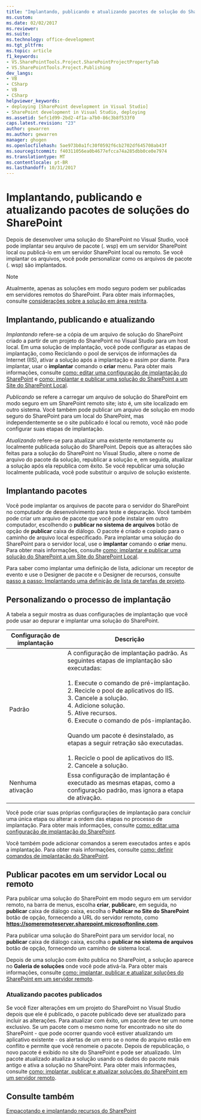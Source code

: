 ```yaml
---
title: "Implantando, publicando e atualizando pacotes de solução do SharePoint | Microsoft Docs"
ms.custom: 
ms.date: 02/02/2017
ms.reviewer: 
ms.suite: 
ms.technology: office-development
ms.tgt_pltfrm: 
ms.topic: article
f1_keywords:
- VS.SharePointTools.Project.SharePointProjectPropertyTab
- VS.SharePointTools.Project.Publishing
dev_langs:
- VB
- CSharp
- VB
- CSharp
helpviewer_keywords:
- deploying [SharePoint development in Visual Studio]
- SharePoint development in Visual Studio, deploying
ms.assetid: 5efc1d99-2bd2-4f1a-a7b0-86c3b8f533f0
caps.latest.revision: "23"
author: gewarren
ms.author: gewarren
manager: ghogen
ms.openlocfilehash: 5ae973b0a1fc30f0592f6cb2702df645708ab43f
ms.sourcegitcommit: f40311056ea0b4677efcca74a285dbb0ce0e7974
ms.translationtype: MT
ms.contentlocale: pt-BR
ms.lasthandoff: 10/31/2017
---
```

# <a name="deploying-publishing-and-upgrading-sharepoint-solution-packages"></a>Implantando, publicando e atualizando pacotes de soluções do SharePoint
  Depois de desenvolver uma solução do SharePoint no Visual Studio, você pode implantar seu arquivo de pacote (. wsp) em um servidor SharePoint local ou publicá-lo em um servidor SharePoint local ou remoto. Se você implantar os arquivos, você pode personalizar como os arquivos de pacote (. wsp) são implantados.  
  
> [!NOTE]  
>  Atualmente, apenas as soluções em modo seguro podem ser publicadas em servidores remotos do SharePoint. Para obter mais informações, consulte [considerações sobre a solução em área restrita](../sharepoint/sandboxed-solution-considerations.md).  
  
## <a name="deploying-publishing-and-upgrading"></a>Implantando, publicando e atualizando  
 *Implantando* refere-se a cópia de um arquivo de solução do SharePoint criado a partir de um projeto do SharePoint no Visual Studio para um host local. Em uma solução de implantação, você pode configurar as etapas de implantação, como Reciclando o pool de serviços de informações da Internet (IIS), ativar a solução após a implantação e assim por diante. Para implantar, usar o **implantar** comando o **criar** menu. Para obter mais informações, consulte [como: editar uma configuração de implantação do SharePoint](../sharepoint/how-to-edit-a-sharepoint-deployment-configuration.md) e [como: implantar e publicar uma solução do SharePoint a um Site do SharePoint Local](../sharepoint/how-to-deploy-and-publish-a-sharepoint-solution-to-a-local-sharepoint-site.md).  
  
 *Publicando* se refere a carregar um arquivo de solução do SharePoint em modo seguro em um SharePoint remoto site; isto é, um site localizado em outro sistema. Você também pode publicar um arquivo de solução em modo seguro do SharePoint para um local do SharePoint, mas independentemente se o site publicado é local ou remoto, você não pode configurar suas etapas de implantação.  
  
 *Atualizando* refere-se para atualizar uma existente remotamente ou localmente publicada solução do SharePoint. Depois que as alterações são feitas para a solução do SharePoint no Visual Studio, altere o nome de arquivo do pacote da solução, republicar a solução e, em seguida, atualizar a solução após ela republica com êxito. Se você republicar uma solução localmente publicada, você pode substituir o arquivo de solução existente.  
  
## <a name="deploying-packages"></a>Implantando pacotes  
 Você pode implantar os arquivos de pacote para o servidor do SharePoint no computador de desenvolvimento para teste e depuração. Você também pode criar um arquivo de pacote que você pode instalar em outro computador, escolhendo o **publicar no sistema de arquivos** botão de opção de **publicar** caixa de diálogo. O pacote é criado e copiado para o caminho de arquivo local especificado. Para implantar uma solução do SharePoint para o servidor local, use o **implantar** comando o **criar** menu. Para obter mais informações, consulte [como: implantar e publicar uma solução do SharePoint a um Site do SharePoint Local](../sharepoint/how-to-deploy-and-publish-a-sharepoint-solution-to-a-local-sharepoint-site.md).  
  
 Para saber como implantar uma definição de lista, adicionar um receptor de evento e use o Designer de pacote e o Designer de recursos, consulte [passo a passo: Implantando uma definição de lista de tarefas de projeto](../sharepoint/walkthrough-deploying-a-project-task-list-definition.md).  
  
## <a name="customizing-the-deployment-process"></a>Personalizando o processo de implantação  
 A tabela a seguir mostra as duas configurações de implantação que você pode usar ao depurar e implantar uma solução do SharePoint.  
  
|Configuração de implantação|Descrição|  
|------------------------------|-----------------|  
|Padrão|A configuração de implantação padrão. As seguintes etapas de implantação são executadas:<br /><br /> 1.  Execute o comando de pré-implantação.<br />2.  Recicle o pool de aplicativos do IIS.<br />3.  Cancele a solução.<br />4.  Adicione solução.<br />5.  Ative recursos.<br />6.  Execute o comando de pós-implantação.<br /><br /> Quando um pacote é desinstalado, as etapas a seguir retração são executadas.<br /><br /> 1.  Recicle o pool de aplicativos do IIS.<br />2.  Cancele a solução.|  
|Nenhuma ativação|Essa configuração de implantação é executado as mesmas etapas, como a configuração padrão, mas ignora a etapa de ativação.|  
  
 Você pode criar suas próprias configurações de implantação para concluir uma única etapa ou alterar a ordem das etapas no processo de implantação. Para obter mais informações, consulte [como: editar uma configuração de implantação do SharePoint](../sharepoint/how-to-edit-a-sharepoint-deployment-configuration.md).  
  
 Você também pode adicionar comandos a serem executados antes e após a implantação. Para obter mais informações, consulte [como: definir comandos de implantação do SharePoint](../sharepoint/how-to-set-sharepoint-deployment-commands.md).  
  
## <a name="publishing-packages-to-a-remote-or-local-server"></a>Publicar pacotes em um servidor Local ou remoto  
 Para publicar uma solução do SharePoint em modo seguro em um servidor remoto, na barra de menus, escolha **criar**, **publicar**e, em seguida, no **publicar** caixa de diálogo caixa, escolha o **Publicar no Site do SharePoint** botão de opção, fornecendo a URL do servidor remoto, como **https://someremoteserver.sharepoint.microsoftonline.com**.  
  
 Para publicar uma solução do SharePoint para um servidor local, no **publicar** caixa de diálogo caixa, escolha o **publicar no sistema de arquivos** botão de opção, fornecendo um caminho de sistema local.  
  
 Depois de uma solução com êxito publica no SharePoint, a solução aparece no **Galeria de soluções** onde você pode ativá-la. Para obter mais informações, consulte [como: implantar, publicar e atualizar soluções do SharePoint em um servidor remoto](../sharepoint/how-to-deploy-publish-and-upgrade-sharepoint-solutions-on-a-remote-server.md).  
  
### <a name="upgrading-published-packages"></a>Atualizando pacotes publicados  
 Se você fizer alterações em um projeto do SharePoint no Visual Studio depois que ele é publicado, o pacote publicado deve ser atualizado para incluir as alterações. Para atualizar com êxito, um pacote deve ter um nome exclusivo. Se um pacote com o mesmo nome for encontrado no site do SharePoint - que pode ocorrer quando você estiver atualizando um aplicativo existente - os alertas de um erro se o nome do arquivo estão em conflito e permite que você renomeie o pacote. Depois de republicação, o novo pacote é exibido no site do SharePoint e pode ser atualizado. Um pacote atualizado atualiza a solução usando os dados do pacote mais antigo e ativa a solução no SharePoint. Para obter mais informações, consulte [como: implantar, publicar e atualizar soluções do SharePoint em um servidor remoto](../sharepoint/how-to-deploy-publish-and-upgrade-sharepoint-solutions-on-a-remote-server.md).  
  
## <a name="see-also"></a>Consulte também  
 [Empacotando e implantando recursos do SharePoint](../sharepoint/packaging-and-deploying-sharepoint-solutions.md)  
  
  